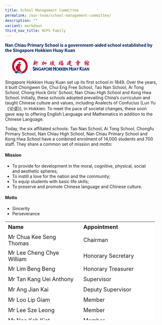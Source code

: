 ```yaml
---
title: School Management Committee
permalink: /our-team/school-management-committee/
description: ""
variant: markdown
third_nav_title: NCPS Family
---
```

<p style="color:#002060"><b>Nan Chiau Primary School is a government-aided school established by the Singapore Hokkien Huay Kuan </b></p>


<img src="/images/OUR%20SCHOOL/SHHK_icon.jpg" style="width:60%">

Singapore Hokkien Huay Kuan set up its first school in 1849. Over the years, it built Chongwen Ge, Chui Eng&nbsp;Free School, Tao Nan School, Ai Tong School, Chong Hock Girls’ School, Nan Chiau High School and Kong&nbsp;Hwa School. Initially, these schools adopted prevailing China’s curriculum and taught Chinese culture and&nbsp;values, including Analects of Confucius (Lun Yu《论语》), in Hokkien. To meet the pace of societal changes,&nbsp;these soon gave way to offering English Language and Mathematics in addition to the Chinese Language.

Today, the six affiliated schools: Tao Nan School, Ai Tong School, Chongfu Primary School, Nan Chiau High&nbsp;School, Nan Chiau Primary School and Kong Hwa School have a combined enrolment of 14,000 students&nbsp;and 700 staff. They share a common set of mission and motto:

#### Mission
*   To provide for development in the moral, cognitive, physical, social and&nbsp;aesthetic spheres;
*   To instill a love for the nation and the community;
*   To equip students with basic life skills;
*   To preserve and promote Chinese language and Chinese culture.

#### Motto
*   Sincerity
*   Perseverance
 
<table border="0" style="font-size: 18px; box-sizing: inherit; border-collapse: collapse; border-spacing: 0px; max-width: 100%; width: 628.85px; overflow-x: auto; height: 324px;"><tbody style="box-sizing: inherit;"><tr style="box-sizing: inherit; background: rgb(255, 255, 255); height: 24px;"><td style="box-sizing: inherit; padding: 5px 10px; width: 229px; height: 24px;"><strong style="box-sizing: inherit; font-weight: 700;">Name</strong></td><td style="box-sizing: inherit; padding: 5px 10px; width: 227px; height: 24px;"><strong style="box-sizing: inherit; font-weight: 700;">Appointment</strong></td></tr><tr style="box-sizing: inherit; background: rgb(255, 255, 255); height: 24px;"><td style="box-sizing: inherit; padding: 5px 10px; width: 229px; height: 24px;">Mr Chua Kee Seng Thomas</td><td style="box-sizing: inherit; padding: 5px 10px; width: 227px; height: 24px;">Chairman</td></tr><tr style="box-sizing: inherit; background: rgb(255, 255, 255);"><td style="box-sizing: inherit; padding: 5px 10px; width: 229px;">Mr Lee Cheng Chye William</td><td style="box-sizing: inherit; padding: 5px 10px; width: 227px;">Honorary Secretary</td></tr><tr style="box-sizing: inherit; background: rgb(255, 255, 255); height: 24px;"><td style="box-sizing: inherit; padding: 5px 10px; width: 229px; height: 24px;">Mr Lim Beng Beng</td><td style="box-sizing: inherit; padding: 5px 10px; width: 227px; height: 24px;">Honorary Treasurer</td></tr><tr style="box-sizing: inherit; background: rgb(255, 255, 255); height: 24px;"><td style="box-sizing: inherit; padding: 5px 10px; width: 229px; height: 24px;">Mr Tan Kang Uei Anthony</td><td style="box-sizing: inherit; padding: 5px 10px; width: 227px; height: 24px;">Supervisor</td></tr><tr style="box-sizing: inherit; background: rgb(255, 255, 255); height: 24px;"><td style="box-sizing: inherit; padding: 5px 10px; width: 229px; height: 24px;">Mr Ang Jian Kai</td><td style="box-sizing: inherit; padding: 5px 10px; width: 227px; height: 24px;">Deputy Supervisor</td></tr><tr style="box-sizing: inherit; background: rgb(255, 255, 255); height: 24px;"><td style="box-sizing: inherit; padding: 5px 10px; width: 229px; height: 24px;">Mr Loo Lip Giam</td><td style="box-sizing: inherit; padding: 5px 10px; width: 227px; height: 24px;">Member</td></tr><tr style="box-sizing: inherit; background: rgb(255, 255, 255); height: 24px;"><td style="box-sizing: inherit; padding: 5px 10px; width: 229px; height: 24px;">Mr Lee Sze Leong</td><td style="box-sizing: inherit; padding: 5px 10px; width: 227px; height: 24px;">Member</td></tr><tr style="box-sizing: inherit; background: rgb(255, 255, 255); height: 24px;"><td style="box-sizing: inherit; padding: 5px 10px; width: 229px; height: 24px;">Mr Neo Kah Kiat</td><td style="box-sizing: inherit; padding: 5px 10px; width: 227px; height: 24px;">Member</td></tr><tr style="box-sizing: inherit; background: rgb(255, 255, 255); height: 24px;"><td style="box-sizing: inherit; padding: 5px 10px; width: 229px; height: 24px;">Ms Ng Hsueh Ling</td><td style="box-sizing: inherit; padding: 5px 10px; width: 227px; height: 24px;">Member</td></tr><tr style="box-sizing: inherit; background: rgb(255, 255, 255); height: 24px;"><td style="box-sizing: inherit; padding: 5px 10px; width: 229px; height: 24px;">Mr Loo Lip Giam</td><td style="box-sizing: inherit; padding: 5px 10px; width: 227px; height: 24px;">Member</td></tr><tr style="box-sizing: inherit; background: rgb(255, 255, 255); height: 24px;"><td style="box-sizing: inherit; padding: 5px 10px; width: 229px; height: 24px;">Mr Lim Eng Koo Nelson</td><td style="box-sizing: inherit; padding: 5px 10px; width: 227px; height: 24px;">Member</td></tr><tr style="box-sizing: inherit; background: rgb(255, 255, 255); height: 24px;"><td style="box-sizing: inherit; padding: 5px 10px; width: 229px; height: 24px;">Mr Kenneth Goi</td><td style="box-sizing: inherit; padding: 5px 10px; width: 227px; height: 24px;">Member</td></tr><tr style="box-sizing: inherit; background: rgb(255, 255, 255); height: 24px;"><td style="box-sizing: inherit; padding: 5px 10px; width: 229px; height: 24px;">Mr Lawrence Tan</td><td style="box-sizing: inherit; padding: 5px 10px; width: 227px; height: 24px;">Member</td></tr><tr style="box-sizing: inherit; background: rgb(255, 255, 255); height: 24px;"><td style="box-sizing: inherit; padding: 5px 10px; width: 229px; height: 24px;">Mr Yap Kok Cheng</td><td style="box-sizing: inherit; padding: 5px 10px; width: 227px; height: 24px;">Member</td></tr><tr style="box-sizing: inherit; background: rgb(255, 255, 255); height: 24px;"><td style="box-sizing: inherit; padding: 5px 10px; width: 229px; height: 24px;">Ms Tan Ee Li Joyce</td><td style="box-sizing: inherit; padding: 5px 10px; width: 227px; height: 24px;">Member</td></tr></tbody></table>